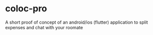 # coloc-pro
A short proof of concept of an android/ios (flutter) application to split expenses and chat with your roomate
